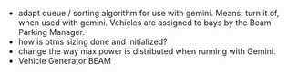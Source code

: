 - adapt queue / sorting algorithm for use with gemini. Means: turn it of, when used with gemini. Vehicles are assigned to bays by the Beam Parking Manager.
- how is btms sizing done and initialized?
- change the way max power is distributed when running with Gemini.
- Vehicle Generator BEAM
